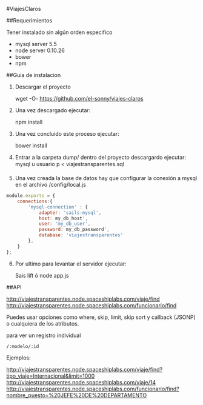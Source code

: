 #ViajesClaros

##Requerimientos

Tener instalado sin algún orden especifico 
* mysql server 5.5
* node server 0.10.26
* bower
* npm

##Guia de instalacion

1. Descargar el proyecto

    wget -O- https://github.com/el-sonny/viajes-claros

2. Una vez descargado ejecutar: 

    npm install

3. Una vez concluido este proceso ejecutar: 

    bower install

4. Entrar a la carpeta dump/ dentro del proyecto descargardo ejecutar: 
    mysql u usuario p < viajestransparentes.sql

5. Una vez creada la base de datos hay que configurar la conexión a mysql en el archivo /config/local.js 

```JavaScript
module.exports = {
	connections:{
		'mysql-connection' : {
		    adapter: 'sails-mysql',
		    host: my_db_host',
		    user: 'my_db_user',
		    password: my_db_password',
		    database: 'viajestransparentes'
		},
	}
};
```

6. Por ultimo para levantar el servidor ejecutar:

    Sais lift 
ó 
    node app.js

##API

http://viajestransparentes.node.spaceshiplabs.com/viaje/find
http://viajestransparentes.node.spaceshiplabs.com/funcionario/find

Puedes usar opciones como where, skip, limit, skip sort y callback (JSONP) o cualquiera de los atributos.

para ver un registro individual

    /:modelo/:id

Ejemplos:

http://viajestransparentes.node.spaceshiplabs.com/viaje/find?tipo_viaje=Internacional&limit=1000
http://viajestransparentes.node.spaceshiplabs.com/viaje/14
http://viajestransparentes.node.spaceshiplabs.com/funcionario/find?nombre_puesto=%20JEFE%20DE%20DEPARTAMENTO